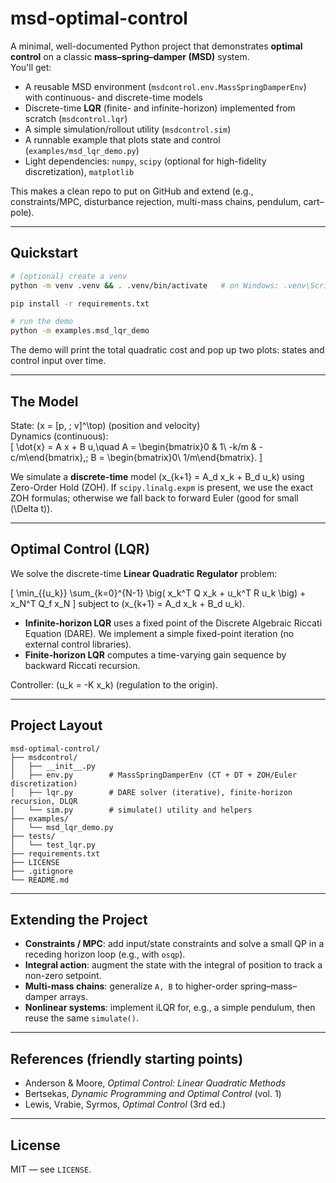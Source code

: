 # msd-optimal-control

A minimal, well-documented Python project that demonstrates **optimal control** on a classic **mass–spring–damper (MSD)** system.  
You'll get:

- A reusable MSD environment (`msdcontrol.env.MassSpringDamperEnv`) with continuous- and discrete-time models
- Discrete-time **LQR** (finite- and infinite-horizon) implemented from scratch (`msdcontrol.lqr`)
- A simple simulation/rollout utility (`msdcontrol.sim`)
- A runnable example that plots state and control (`examples/msd_lqr_demo.py`)
- Light dependencies: `numpy`, `scipy` (optional for high-fidelity discretization), `matplotlib`

This makes a clean repo to put on GitHub and extend (e.g., constraints/MPC, disturbance rejection, multi-mass chains, pendulum, cart–pole).

---

## Quickstart

```bash
# (optional) create a venv
python -m venv .venv && . .venv/bin/activate   # on Windows: .venv\Scripts\activate

pip install -r requirements.txt

# run the demo
python -m examples.msd_lqr_demo
```

The demo will print the total quadratic cost and pop up two plots: states and control input over time.

---

## The Model

State: \(x = [p, \; v]^\top\) (position and velocity)  
Dynamics (continuous):  
\[
\dot{x} = A x + B u,\quad
A = \begin{bmatrix}0 & 1\\ -k/m & -c/m\end{bmatrix},\;
B = \begin{bmatrix}0\\ 1/m\end{bmatrix}.
\]

We simulate a **discrete-time** model \(x_{k+1} = A_d x_k + B_d u_k\) using Zero-Order Hold (ZOH).
If `scipy.linalg.expm` is present, we use the exact ZOH formulas; otherwise we fall back to forward Euler (good for small \(\Delta t\)).

---

## Optimal Control (LQR)

We solve the discrete-time **Linear Quadratic Regulator** problem:

\[
\min_{\{u_k\}} \sum_{k=0}^{N-1} \big( x_k^T Q x_k + u_k^T R u_k \big) + x_N^T Q_f x_N
\]
subject to \(x_{k+1} = A_d x_k + B_d u_k\).

- **Infinite-horizon LQR** uses a fixed point of the Discrete Algebraic Riccati Equation (DARE). We implement a simple fixed-point iteration (no external control libraries).
- **Finite-horizon LQR** computes a time-varying gain sequence by backward Riccati recursion.

Controller: \(u_k = -K x_k\) (regulation to the origin).

---

## Project Layout

```
msd-optimal-control/
├── msdcontrol/
│   ├── __init__.py
│   ├── env.py        # MassSpringDamperEnv (CT + DT + ZOH/Euler discretization)
│   ├── lqr.py        # DARE solver (iterative), finite-horizon recursion, DLQR
│   └── sim.py        # simulate() utility and helpers
├── examples/
│   └── msd_lqr_demo.py
├── tests/
│   └── test_lqr.py
├── requirements.txt
├── LICENSE
├── .gitignore
└── README.md
```

---

## Extending the Project

- **Constraints / MPC**: add input/state constraints and solve a small QP in a receding horizon loop (e.g., with `osqp`).
- **Integral action**: augment the state with the integral of position to track a non-zero setpoint.
- **Multi-mass chains**: generalize `A, B` to higher-order spring–mass–damper arrays.
- **Nonlinear systems**: implement iLQR for, e.g., a simple pendulum, then reuse the same `simulate()`.

---

## References (friendly starting points)

- Anderson & Moore, *Optimal Control: Linear Quadratic Methods*  
- Bertsekas, *Dynamic Programming and Optimal Control* (vol. 1)  
- Lewis, Vrabie, Syrmos, *Optimal Control* (3rd ed.)

---

## License

MIT — see `LICENSE`.

